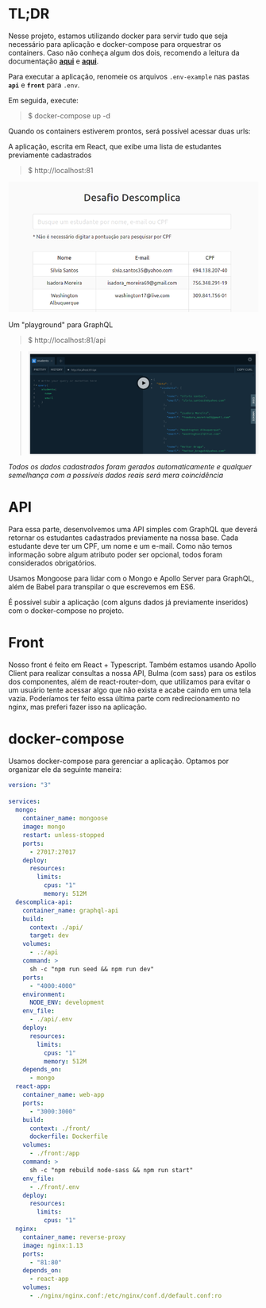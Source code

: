 # TL;DR

Nesse projeto, estamos utilizando docker para servir tudo que seja necessário para aplicação e docker-compose para orquestrar os containers. Caso não conheça algum dos dois, recomendo a leitura da documentação **[aqui](https://docs.docker.com/)** e **[aqui](https://docs.docker.com/compose/)**.

Para executar a aplicação, renomeie os arquivos `.env-example` nas pastas **`api`** e **`front`** para `.env`.

Em seguida, execute:

> $ docker-compose up -d

Quando os containers estiverem prontos, será possível acessar duas urls:

A aplicação, escrita em React, que exibe uma lista de estudantes previamente cadastrados

> $ http://localhost:81

![Uma tela onde é possível observar um título Desafio Descomplica, um input de texto para realizar a busca por estudantes a partir dos nome, cpf ou email e uma tabela que lista esses mesmos dados](./docs/screenshots/app.png)

Um "playground" para GraphQL

> $ http://localhost:81/api

> ![Uma tela onde é possível observar um cliente para executar consultas com graphql](./docs/screenshots/api.png)

_Todos os dados cadastrados foram gerados automaticamente e qualquer semelhança com a possíveis dados reais será mera coincidência_

# API

Para essa parte, desenvolvemos uma API simples com GraphQL que deverá retornar os estudantes cadastrados previamente na nossa base. Cada estudante deve ter um CPF, um nome e um e-mail. Como não temos informação sobre algum atributo poder ser opcional, todos foram considerados obrigatórios.

Usamos Mongoose para lidar com o Mongo e Apollo Server para GraphQL, além de Babel para transpilar o que escrevemos em ES6.

É possível subir a aplicação (com alguns dados já previamente inseridos) com o docker-compose no projeto.

# Front

Nosso front é feito em React + Typescript. Também estamos usando Apollo Client para realizar consultas a nossa API, Bulma (com sass) para os estilos dos componentes, além de react-router-dom, que utilizamos para evitar o um usuário tente acessar algo que não exista e acabe caindo em uma tela vazia. Poderíamos ter feito essa última parte com redirecionamento no nginx, mas preferi fazer isso na aplicação.

# docker-compose

Usamos docker-compose para gerenciar a aplicação. Optamos por organizar ele da seguinte maneira:

```docker-compose.yml
version: "3"

services:
  mongo:
    container_name: mongoose
    image: mongo
    restart: unless-stopped
    ports:
      - 27017:27017
    deploy:
      resources:
        limits:
          cpus: "1"
          memory: 512M
  descomplica-api:
    container_name: graphql-api
    build:
      context: ./api/
      target: dev
    volumes:
      - .:/api
    command: >
      sh -c "npm run seed && npm run dev"
    ports:
      - "4000:4000"
    environment:
      NODE_ENV: development
    env_file:
      - ./api/.env
    deploy:
      resources:
        limits:
          cpus: "1"
          memory: 512M
    depends_on:
      - mongo
  react-app:
    container_name: web-app
    ports:
      - "3000:3000"
    build:
      context: ./front/
      dockerfile: Dockerfile
    volumes:
      - ./front:/app
    command: >
      sh -c "npm rebuild node-sass && npm run start"
    env_file:
      - ./front/.env
    deploy:
      resources:
        limits:
          cpus: "1"
  nginx:
    container_name: reverse-proxy
    image: nginx:1.13
    ports:
      - "81:80"
    depends_on:
      - react-app
    volumes:
      - ./nginx/nginx.conf:/etc/nginx/conf.d/default.conf:ro
```
